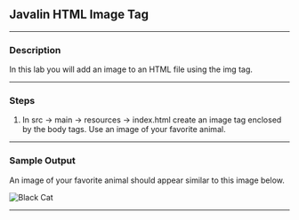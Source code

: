 ## Javalin HTML Image Tag
---
### Description
In this lab you will add an image to an HTML file using the img tag.

---
### Steps
1. In src -> main -> resources -> index.html create an image tag enclosed by the body tags. Use an image of your favorite animal.

---
### Sample Output

An image of your favorite animal should appear similar to this image below. 

<img src="https://codaio.imgix.net/docs/CpjqXktcUg/blobs/bl-Bj5iTjmDf9/a6fdf2b1288afd1010dd13233f1d52e1c25b6a8b2124e3f45bcd25433ca10f848fec6e561b8e406b9cc45d4e69cbd0f57e793c1cc79151f94f75ace939870ccd75188031fa450b453e2a7ba9860ca10fd2db1e448257f74613a71b5462eee07004658279?auto=format%2Ccompress&fit=max&dpr=2" alt="Black Cat">

---

